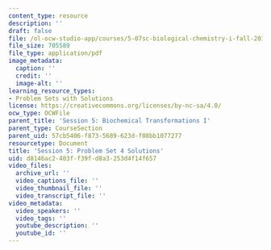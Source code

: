 ```yaml
---
content_type: resource
description: ''
draft: false
file: /ol-ocw-studio-app/courses/5-07sc-biological-chemistry-i-fall-2013/d8146ac2403ff39fd8a3253d4f14f657_MIT5_07SCF13_Pset4_soln.pdf
file_size: 705589
file_type: application/pdf
image_metadata:
  caption: ''
  credit: ''
  image-alt: ''
learning_resource_types:
- Problem Sets with Solutions
license: https://creativecommons.org/licenses/by-nc-sa/4.0/
ocw_type: OCWFile
parent_title: 'Session 5: Biochemical Transformations I'
parent_type: CourseSection
parent_uid: 57cb5406-f873-5689-623d-f08bb1077277
resourcetype: Document
title: 'Session 5: Problem Set 4 Solutions'
uid: d8146ac2-403f-f39f-d8a3-253d4f14f657
video_files:
  archive_url: ''
  video_captions_file: ''
  video_thumbnail_file: ''
  video_transcript_file: ''
video_metadata:
  video_speakers: ''
  video_tags: ''
  youtube_description: ''
  youtube_id: ''
---
```


